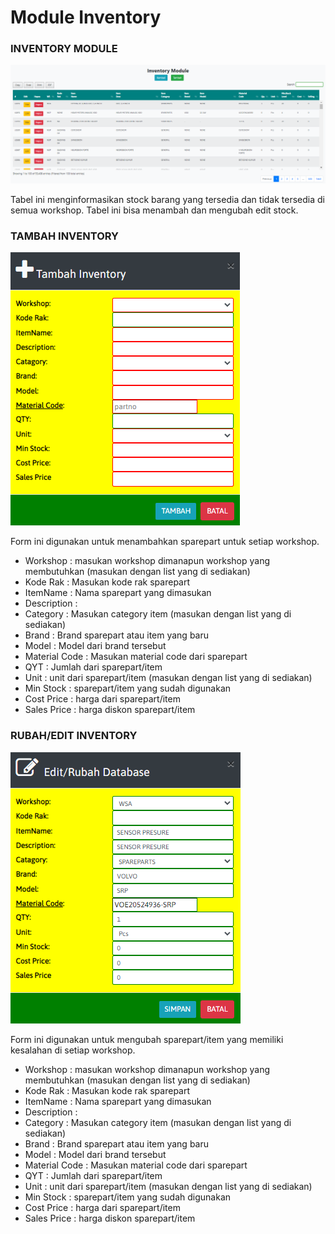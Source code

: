 # Module Inventory

### INVENTORY MODULE

![](<../.gitbook/assets/inventory op workshop.PNG>)

Tabel ini menginformasikan stock barang yang tersedia dan tidak tersedia di semua workshop. Tabel ini bisa menambah dan mengubah edit stock.

### TAMBAH INVENTORY

![](<../.gitbook/assets/tambah inventory.PNG>)

Form ini digunakan untuk menambahkan sparepart untuk setiap workshop. &#x20;

* Workshop : masukan workshop dimanapun workshop yang membutuhkan (masukan dengan list yang di sediakan)
* Kode Rak : Masukan kode rak sparepart
* ItemName : Nama sparepart yang dimasukan
* Description :&#x20;
* Category : Masukan category item (masukan dengan list yang di sediakan)
* Brand : Brand sparepart atau item yang baru
* Model : Model dari brand tersebut
* Material Code : Masukan material code dari sparepart
* QYT : Jumlah dari sparepart/item
* Unit : unit dari sparepart/item  (masukan dengan list yang di sediakan)
* Min Stock : sparepart/item yang sudah digunakan
* Cost Price : harga dari sparepart/item
* Sales Price : harga diskon sparepart/item &#x20;

### RUBAH/EDIT INVENTORY

![](<../.gitbook/assets/rubahedit invenotry (1).PNG>)



Form ini digunakan untuk mengubah sparepart/item yang memiliki kesalahan di setiap workshop. &#x20;

* Workshop : masukan workshop dimanapun workshop yang membutuhkan (masukan dengan list yang di sediakan)
* Kode Rak : Masukan kode rak sparepart
* ItemName : Nama sparepart yang dimasukan
* Description :&#x20;
* Category : Masukan category item (masukan dengan list yang di sediakan)
* Brand : Brand sparepart atau item yang baru
* Model : Model dari brand tersebut
* Material Code : Masukan material code dari sparepart
* QYT : Jumlah dari sparepart/item
* Unit : unit dari sparepart/item  (masukan dengan list yang di sediakan)
* Min Stock : sparepart/item yang sudah digunakan
* Cost Price : harga dari sparepart/item
* Sales Price : harga diskon sparepart/item
